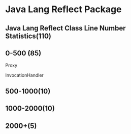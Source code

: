 # Java Lang Reflect Package

## Java Lang Reflect Class Line Number Statistics(110)

## 0-500 (85)

Proxy

InvocationHandler


## 500-1000(10)


## 1000-2000(10)


## 2000+(5)


